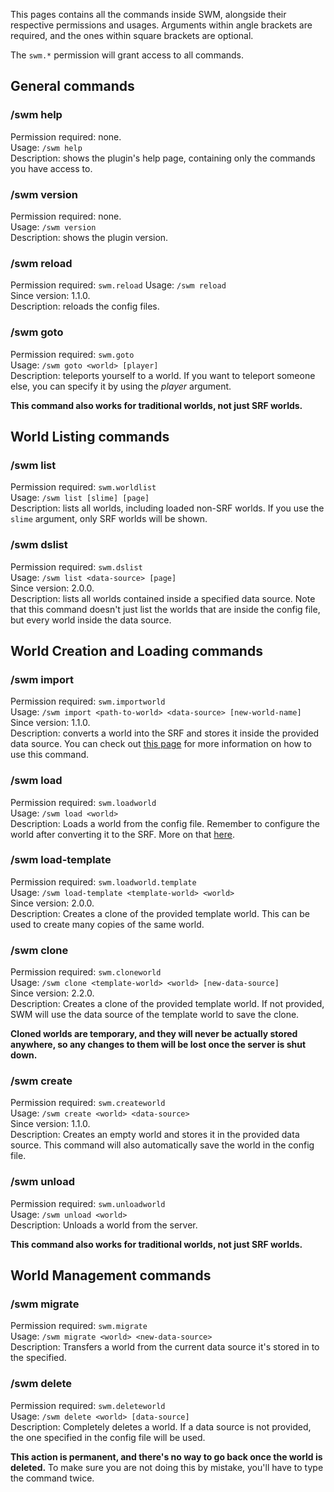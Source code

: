 This pages contains all the commands inside SWM, alongside their respective permissions and usages. Arguments within angle brackets are required, and the ones within square brackets are optional.

The `swm.*` permission will grant access to all commands.

## General commands

### /swm help
Permission required: none.<br>
Usage: `/swm help`<br>
Description: shows the plugin's help page, containing only the commands you have access to.

### /swm version
Permission required: none.<br>
Usage: `/swm version`<br>
Description: shows the plugin version.

### /swm reload
Permission required: `swm.reload`
Usage: `/swm reload`<br>
Since version: 1.1.0.<br>
Description: reloads the config files.

### /swm goto
Permission required: `swm.goto`<br>
Usage: `/swm goto <world> [player]`<br>
Description: teleports yourself to a world. If you want to teleport someone else, you can specify it by using the _player_ argument. 

**This command also works for traditional worlds, not just SRF worlds.**

## World Listing commands

### /swm list
Permission required: `swm.worldlist`<br>
Usage: `/swm list [slime] [page]`<br>
Description: lists all worlds, including loaded non-SRF worlds. If you use the `slime` argument, only SRF worlds will be shown.

### /swm dslist
Permission required: `swm.dslist`<br>
Usage: `/swm list <data-source> [page]`<br>
Since version: 2.0.0.<br>
Description: lists all worlds contained inside a specified data source. Note that this command doesn't just list the worlds that are inside the config file, but every world inside the data source.

## World Creation and Loading commands

### /swm import
Permission required: `swm.importworld`<br>
Usage: `/swm import <path-to-world> <data-source> [new-world-name]`<br>
Since version: 1.1.0.<br>
Description: converts a world into the SRF and stores it inside the provided data source. You can check out [this page](https://github.com/Grinderwolf/Slime-World-Manager/wiki/Converting-traditional-worlds-into-the-SRF) for more information on how to use this command.

### /swm load
Permission required: `swm.loadworld`<br>
Usage: `/swm load <world>`<br>
Description: Loads a world from the config file. Remember to configure the world after converting it to the SRF. More on that [here](https://github.com/Grinderwolf/Slime-World-Manager/wiki/Configuring-worlds).

### /swm load-template
Permission required: `swm.loadworld.template`<br>
Usage: `/swm load-template <template-world> <world>`<br>
Since version: 2.0.0.<br>
Description: Creates a clone of the provided template world. This can be used to create many copies of the same world. 

### /swm clone
Permission required: `swm.cloneworld`<br>
Usage: `/swm clone <template-world> <world> [new-data-source]`<br>
Since version: 2.2.0.<br>
Description: Creates a clone of the provided template world. If not provided, SWM will use the data source of the template world to save the clone.

**Cloned worlds are temporary, and they will never be actually stored anywhere, so any changes to them will be lost once the server is shut down.**

### /swm create
Permission required: `swm.createworld`<br>
Usage: `/swm create <world> <data-source>`<br>
Since version: 1.1.0.<br>
Description: Creates an empty world and stores it in the provided data source. This command will also automatically save the world in the config file.

### /swm unload
Permission required: `swm.unloadworld`<br>
Usage: `/swm unload <world>`<br>
Description: Unloads a world from the server.

**This command also works for traditional worlds, not just SRF worlds.**

## World Management commands

### /swm migrate
Permission required: `swm.migrate`<br>
Usage: `/swm migrate <world> <new-data-source>`<br>
Description: Transfers a world from the current data source it's stored in to the specified.

### /swm delete
Permission required: `swm.deleteworld`<br>
Usage: `/swm delete <world> [data-source]`<br>
Description: Completely deletes a world. If a data source is not provided, the one specified in the config file will be used. 

**This action is permanent, and there's no way to go back once the world is deleted.** To make sure you are not doing this by mistake, you'll have to type the command twice.